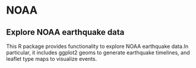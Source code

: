 # NOAA

## Explore NOAA earthquake data

This R package provides functionality to explore NOAA earthquake data.In particular, it includes ggplot2 geoms to generate earthquake timelines, and leaflet type maps to visualize events.
